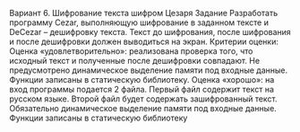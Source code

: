 Вариант 6. Шифрование текста шифром Цезаря
Задание
Разработать программу Cezar, выполняющую шифрование в заданном тексте и DeCezar –
дешифровку текста. Текст до шифрования, после шифрования и после дешифровки
должен выводиться на экран.
Критерии оценки:
Оценка «удовлетворительно»: реализована проверка того, что исходный текст и
полученные после дешифровки совпадают. Не предусмотрено динамическое выделение
памяти под входные данные. Функции записаны в статическую библиотеку.
Оценка «хорошо»: на вход программы подается 2 файла. Первый файл содержит текст
на русском языке. Второй файл будет содержать зашифрованный текст. Обязательно
динамическое выделение памяти под входные данные. Функции записаны в статическую
библиотеку
